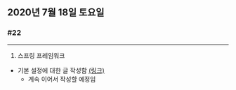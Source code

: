 ## 2020년 7월 18일 토요일
### #22
---
1. 스프링 프레임워크
* 기본 설정에 대한 글 작성함 [(링크)](https://glasgow.tistory.com/54)
  * 계속 이어서 작성할 예정임 
